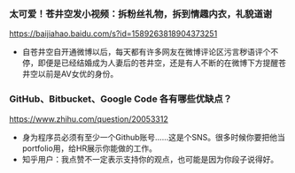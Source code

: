 ### 太可爱！苍井空发小视频：拆粉丝礼物，拆到情趣内衣，礼貌道谢
https://baijiahao.baidu.com/s?id=1589263818904373251
* 自苍井空自开通微博以后，每天都有许多网友在微博评论区污言秽语评个不停，即便是已经结婚成为人妻后的苍井空，还是有人不断的在微博下方提醒苍井空以前是AV女优的身份。

### GitHub、Bitbucket、Google Code 各有哪些优缺点？
https://www.zhihu.com/question/20053312
* 身为程序员必须有至少一个Github账号……这是个SNS。很多时候你要把他当portfolio用，给HR展示你能做的工作。
* 知乎用户：我点赞不一定表示支持你的观点，也可能是因为你段子说得好。
